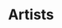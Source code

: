 ---
layout: default
title: Artists
parent: Wrapper
grand_parent: Справочник
permalink: /reference/wrapper/artists
---